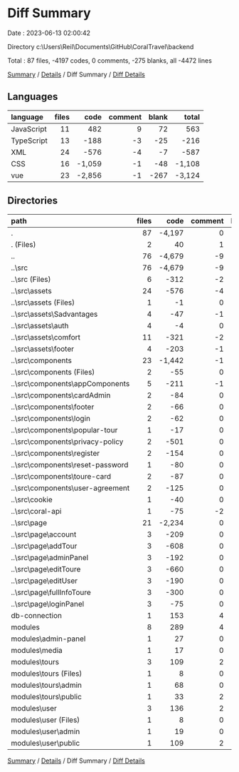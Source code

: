 # Diff Summary

Date : 2023-06-13 02:00:42

Directory c:\\Users\\Reil\\Documents\\GitHub\\CoralTravel\\backend

Total : 87 files,  -4197 codes, 0 comments, -275 blanks, all -4472 lines

[Summary](results.md) / [Details](details.md) / Diff Summary / [Diff Details](diff-details.md)

## Languages
| language | files | code | comment | blank | total |
| :--- | ---: | ---: | ---: | ---: | ---: |
| JavaScript | 11 | 482 | 9 | 72 | 563 |
| TypeScript | 13 | -188 | -3 | -25 | -216 |
| XML | 24 | -576 | -4 | -7 | -587 |
| CSS | 16 | -1,059 | -1 | -48 | -1,108 |
| vue | 23 | -2,856 | -1 | -267 | -3,124 |

## Directories
| path | files | code | comment | blank | total |
| :--- | ---: | ---: | ---: | ---: | ---: |
| . | 87 | -4,197 | 0 | -275 | -4,472 |
| . (Files) | 2 | 40 | 1 | 17 | 58 |
| .. | 76 | -4,679 | -9 | -347 | -5,035 |
| ..\\src | 76 | -4,679 | -9 | -347 | -5,035 |
| ..\\src (Files) | 6 | -312 | -2 | -33 | -347 |
| ..\\src\\assets | 24 | -576 | -4 | -7 | -587 |
| ..\\src\\assets (Files) | 1 | -1 | 0 | 0 | -1 |
| ..\\src\\assets\\Sadvantages | 4 | -47 | -1 | -2 | -50 |
| ..\\src\\assets\\auth | 4 | -4 | 0 | 0 | -4 |
| ..\\src\\assets\\comfort | 11 | -321 | -2 | -2 | -325 |
| ..\\src\\assets\\footer | 4 | -203 | -1 | -3 | -207 |
| ..\\src\\components | 23 | -1,442 | -1 | -115 | -1,558 |
| ..\\src\\components (Files) | 2 | -55 | 0 | -16 | -71 |
| ..\\src\\components\\appComponents | 5 | -211 | -1 | -26 | -238 |
| ..\\src\\components\\cardAdmin | 2 | -84 | 0 | -11 | -95 |
| ..\\src\\components\\footer | 2 | -66 | 0 | -5 | -71 |
| ..\\src\\components\\login | 2 | -62 | 0 | -10 | -72 |
| ..\\src\\components\\popular-tour | 1 | -17 | 0 | -3 | -20 |
| ..\\src\\components\\privacy-policy | 2 | -501 | 0 | -7 | -508 |
| ..\\src\\components\\register | 2 | -154 | 0 | -16 | -170 |
| ..\\src\\components\\reset-password | 1 | -80 | 0 | -6 | -86 |
| ..\\src\\components\\toure-card | 2 | -87 | 0 | -11 | -98 |
| ..\\src\\components\\user-agreement | 2 | -125 | 0 | -4 | -129 |
| ..\\src\\cookie | 1 | -40 | 0 | -1 | -41 |
| ..\\src\\coral-api | 1 | -75 | -2 | -10 | -87 |
| ..\\src\\page | 21 | -2,234 | 0 | -181 | -2,415 |
| ..\\src\\page\\account | 3 | -209 | 0 | -34 | -243 |
| ..\\src\\page\\addTour | 3 | -608 | 0 | -38 | -646 |
| ..\\src\\page\\adminPanel | 3 | -192 | 0 | -7 | -199 |
| ..\\src\\page\\editToure | 3 | -660 | 0 | -47 | -707 |
| ..\\src\\page\\editUser | 3 | -190 | 0 | -25 | -215 |
| ..\\src\\page\\fullInfoToure | 3 | -300 | 0 | -23 | -323 |
| ..\\src\\page\\loginPanel | 3 | -75 | 0 | -7 | -82 |
| db-connection | 1 | 153 | 4 | 16 | 173 |
| modules | 8 | 289 | 4 | 39 | 332 |
| modules\\admin-panel | 1 | 27 | 0 | 7 | 34 |
| modules\\media | 1 | 17 | 0 | 6 | 23 |
| modules\\tours | 3 | 109 | 2 | 15 | 126 |
| modules\\tours (Files) | 1 | 8 | 0 | 2 | 10 |
| modules\\tours\\admin | 1 | 68 | 0 | 5 | 73 |
| modules\\tours\\public | 1 | 33 | 2 | 8 | 43 |
| modules\\user | 3 | 136 | 2 | 11 | 149 |
| modules\\user (Files) | 1 | 8 | 0 | 2 | 10 |
| modules\\user\\admin | 1 | 19 | 0 | 3 | 22 |
| modules\\user\\public | 1 | 109 | 2 | 6 | 117 |

[Summary](results.md) / [Details](details.md) / Diff Summary / [Diff Details](diff-details.md)
